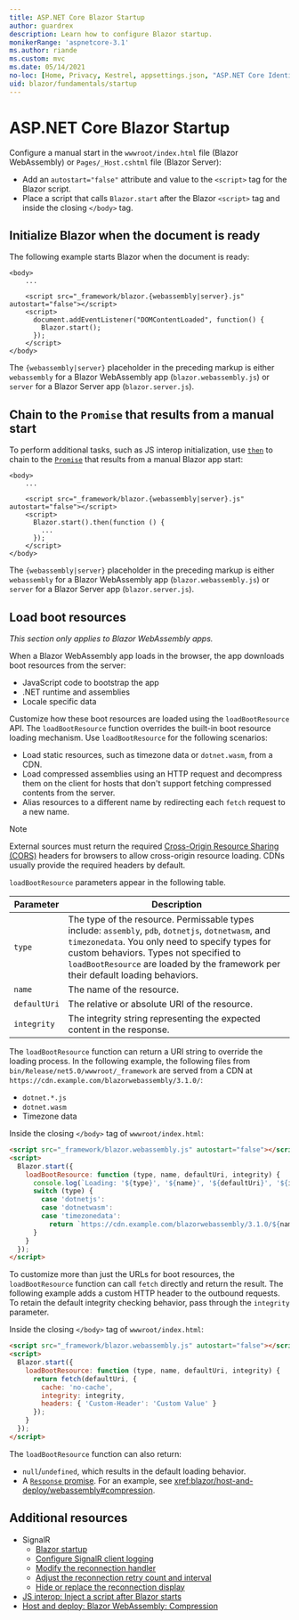 ```yaml
---
title: ASP.NET Core Blazor Startup
author: guardrex
description: Learn how to configure Blazor startup.
monikerRange: 'aspnetcore-3.1'
ms.author: riande
ms.custom: mvc
ms.date: 05/14/2021
no-loc: [Home, Privacy, Kestrel, appsettings.json, "ASP.NET Core Identity", cookie, Cookie, Blazor, "Blazor Server", "Blazor WebAssembly", "Identity", "Let's Encrypt", Razor, SignalR]
uid: blazor/fundamentals/startup
---
```

# ASP.NET Core Blazor Startup

Configure a manual start in the `wwwroot/index.html` file (Blazor WebAssembly) or `Pages/_Host.cshtml` file (Blazor Server):

* Add an `autostart="false"` attribute and value to the `<script>` tag for the Blazor script.
* Place a script that calls `Blazor.start` after the Blazor `<script>` tag and inside the closing `</body>` tag.

## Initialize Blazor when the document is ready

The following example starts Blazor when the document is ready:

```cshtml
<body>
    ...

    <script src="_framework/blazor.{webassembly|server}.js" autostart="false"></script>
    <script>
      document.addEventListener("DOMContentLoaded", function() {
        Blazor.start();
      });
    </script>
</body>
```

The `{webassembly|server}` placeholder in the preceding markup is either `webassembly` for a Blazor WebAssembly app (`blazor.webassembly.js`) or `server` for a Blazor Server app (`blazor.server.js`).

## Chain to the `Promise` that results from a manual start

To perform additional tasks, such as JS interop initialization, use [`then`](https://developer.mozilla.org/docs/Web/JavaScript/Reference/Global_Objects/Promise/then) to chain to the [`Promise`](https://developer.mozilla.org/docs/Web/JavaScript/Reference/Global_Objects/Promise) that results from a manual Blazor app start:

```cshtml
<body>
    ...

    <script src="_framework/blazor.{webassembly|server}.js" autostart="false"></script>
    <script>
      Blazor.start().then(function () {
        ...
      });
    </script>
</body>
```

The `{webassembly|server}` placeholder in the preceding markup is either `webassembly` for a Blazor WebAssembly app (`blazor.webassembly.js`) or `server` for a Blazor Server app (`blazor.server.js`).

## Load boot resources

*This section only applies to Blazor WebAssembly apps.*

When a Blazor WebAssembly app loads in the browser, the app downloads boot resources from the server:

* JavaScript code to bootstrap the app
* .NET runtime and assemblies
* Locale specific data

Customize how these boot resources are loaded using the `loadBootResource` API. The `loadBootResource` function overrides the built-in boot resource loading mechanism. Use `loadBootResource` for the following scenarios:

* Load static resources, such as timezone data or `dotnet.wasm`, from a CDN.
* Load compressed assemblies using an HTTP request and decompress them on the client for hosts that don't support fetching compressed contents from the server.
* Alias resources to a different name by redirecting each `fetch` request to a new name.

> [!NOTE]
> External sources must return the required [Cross-Origin Resource Sharing (CORS)](https://www.w3.org/TR/cors/) headers for browsers to allow cross-origin resource loading. CDNs usually provide the required headers by default.

`loadBootResource` parameters appear in the following table.

| Parameter    | Description |
| ------------ | ----------- |
| `type`       | The type of the resource. Permissable types include: `assembly`, `pdb`, `dotnetjs`, `dotnetwasm`, and `timezonedata`. You only need to specify types for custom behaviors. Types not specified to `loadBootResource` are loaded by the framework per their default loading behaviors. |
| `name`       | The name of the resource. |
| `defaultUri` | The relative or absolute URI of the resource. |
| `integrity`  | The integrity string representing the expected content in the response. |

The `loadBootResource` function can return a URI string to override the loading process. In the following example, the following files from `bin/Release/net5.0/wwwroot/_framework` are served from a CDN at `https://cdn.example.com/blazorwebassembly/3.1.0/`:

* `dotnet.*.js`
* `dotnet.wasm`
* Timezone data

Inside the closing `</body>` tag of `wwwroot/index.html`:

```html
<script src="_framework/blazor.webassembly.js" autostart="false"></script>
<script>
  Blazor.start({
    loadBootResource: function (type, name, defaultUri, integrity) {
      console.log(`Loading: '${type}', '${name}', '${defaultUri}', '${integrity}'`);
      switch (type) {
        case 'dotnetjs':
        case 'dotnetwasm':
        case 'timezonedata':
          return `https://cdn.example.com/blazorwebassembly/3.1.0/${name}`;
      }
    }
  });
</script>
```

To customize more than just the URLs for boot resources, the `loadBootResource` function can call `fetch` directly and return the result. The following example adds a custom HTTP header to the outbound requests. To retain the default integrity checking behavior, pass through the `integrity` parameter.

Inside the closing `</body>` tag of `wwwroot/index.html`:

```html
<script src="_framework/blazor.webassembly.js" autostart="false"></script>
<script>
  Blazor.start({
    loadBootResource: function (type, name, defaultUri, integrity) {
      return fetch(defaultUri, { 
        cache: 'no-cache',
        integrity: integrity,
        headers: { 'Custom-Header': 'Custom Value' }
      });
    }
  });
</script>
```

The `loadBootResource` function can also return:

* `null`/`undefined`, which results in the default loading behavior.
* A [`Response` promise](https://developer.mozilla.org/docs/Web/API/Response). For an example, see <xref:blazor/host-and-deploy/webassembly#compression>.

## Additional resources

* SignalR
  * [Blazor startup](xref:blazor/fundamentals/signalr#blazor-startup)
  * [Configure SignalR client logging](xref:blazor/fundamentals/signalr#configure-signalr-client-logging)
  * [Modify the reconnection handler](xref:blazor/fundamentals/signalr#modify-the-reconnection-handler)
  * [Adjust the reconnection retry count and interval](xref:blazor/fundamentals/signalr#adjust-the-reconnection-retry-count-and-interval)
  * [Hide or replace the reconnection display](xref:blazor/fundamentals/signalr#hide-or-replace-the-reconnection-display)
* [JS interop: Inject a script after Blazor starts](xref:blazor/js-interop/index#inject-a-script-after-blazor-starts)
* [Host and deploy: Blazor WebAssembly: Compression](xref:blazor/host-and-deploy/webassembly#compression)
